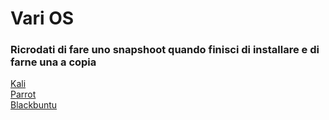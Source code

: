 # Vari OS 

### Ricrodati di fare uno snapshoot quando finisci di installare e di farne una a copia 
[Kali](https://www.kali.org/get-kali/#kali-platforms)<br>
[Parrot](https://www.parrotsec.org/download/)<br>
[Blackbuntu](https://blackbuntu.org/download/)<br>


